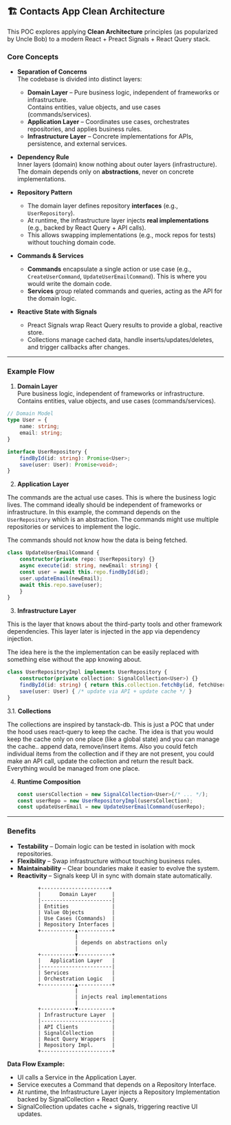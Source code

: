 ## 🏗 Contacts App Clean Architecture

This POC explores applying **Clean Architecture** principles (as popularized by Uncle Bob) to a modern React + Preact Signals + React Query stack.

### Core Concepts

- **Separation of Concerns**  
  The codebase is divided into distinct layers:
  - **Domain Layer** – Pure business logic, independent of frameworks or infrastructure.  
    Contains entities, value objects, and use cases (commands/services).
  - **Application Layer** – Coordinates use cases, orchestrates repositories, and applies business rules.
  - **Infrastructure Layer** – Concrete implementations for APIs, persistence, and external services.

- **Dependency Rule**  
  Inner layers (domain) know nothing about outer layers (infrastructure).  
  The domain depends only on **abstractions**, never on concrete implementations.

- **Repository Pattern**  
  - The domain layer defines repository **interfaces** (e.g., `UserRepository`).
  - At runtime, the infrastructure layer injects **real implementations** (e.g., backed by React Query + API calls).
  - This allows swapping implementations (e.g., mock repos for tests) without touching domain code.

- **Commands & Services**  
  - **Commands** encapsulate a single action or use case (e.g., `CreateUserCommand`, `UpdateUserEmailCommand`). This is where you would write the domain code.
  - **Services** group related commands and queries, acting as the API for the domain logic.

- **Reactive State with Signals**  
  - Preact Signals wrap React Query results to provide a global, reactive store.
  - Collections manage cached data, handle inserts/updates/deletes, and trigger callbacks after changes.

---

### Example Flow

1. **Domain Layer**  
Pure business logic, independent of frameworks or infrastructure. Contains entities, value objects, and use cases (commands/services).
```ts
// Domain Model
type User = {
    name: string;
    email: string;
}

interface UserRepository {
    findById(id: string): Promise<User>;
    save(user: User): Promise<void>;
}
```

2. **Application Layer**  

The commands are the actual use cases. This is where the business logic lives.
The command ideally should be independent of frameworks or infrastructure.
In this example, the command depends on the `UserRepository` which is an abstraction.
The commands might use multiple repositories or services to implement the logic.

The commands should not know how the data is being fetched.

```ts
class UpdateUserEmailCommand {
    constructor(private repo: UserRepository) {}
    async execute(id: string, newEmail: string) {
    const user = await this.repo.findById(id);
    user.updateEmail(newEmail);
    await this.repo.save(user);
    }
}
```

3. **Infrastructure Layer**  

This is the layer that knows about the third-party tools and other framework dependencies.
This layer later is injected in the app via dependency injection.

The idea here is the the implementation can be easily replaced with something else
without the app knowing about.
```ts
class UserRepositoryImpl implements UserRepository {
    constructor(private collection: SignalCollection<User>) {}
    findById(id: string) { return this.collection.fetchBy(id, fetchUserApi); }
    save(user: User) { /* update via API + update cache */ }
}
```

3.1. **Collections**

The collections are inspired by tanstack-db. This is just a POC that under the hood uses react-query to keep the cache.
The idea is that you would keep the cache only on one place (like a global state) and you can manage the cache.. append data, remove/insert items.
Also you could fetch individual items from the collection and if they are not present, you could make an API call, update the collection and return the result back.
Everything would be managed from one place.

4. **Runtime Composition**  
   ```ts
   const usersCollection = new SignalCollection<User>(/* ... */);
   const userRepo = new UserRepositoryImpl(usersCollection);
   const updateUserEmail = new UpdateUserEmailCommand(userRepo);
   ```

---

### Benefits

- **Testability** – Domain logic can be tested in isolation with mock repositories.
- **Flexibility** – Swap infrastructure without touching business rules.
- **Maintainability** – Clear boundaries make it easier to evolve the system.
- **Reactivity** – Signals keep UI in sync with domain state automatically.

```
          +----------------------+
          |      Domain Layer     |
          |-----------------------|
          | Entities              |
          | Value Objects         |
          | Use Cases (Commands)  |
          | Repository Interfaces |
          +-----------▲-----------+
                      |
                      | depends on abstractions only
                      |
          +-----------▼-----------+
          |   Application Layer   |
          |-----------------------|
          | Services              |
          | Orchestration Logic   |
          +-----------▲-----------+
                      |
                      | injects real implementations
                      |
          +-----------▼-----------+
          | Infrastructure Layer  |
          |-----------------------|
          | API Clients           |
          | SignalCollection      |
          | React Query Wrappers  |
          | Repository Impl.      |
          +-----------------------+

```

**Data Flow Example:**

- UI calls a Service in the Application Layer.
- Service executes a Command that depends on a Repository Interface.
- At runtime, the Infrastructure Layer injects a Repository Implementation backed by SignalCollection + React Query.
- SignalCollection updates cache + signals, triggering reactive UI updates.
